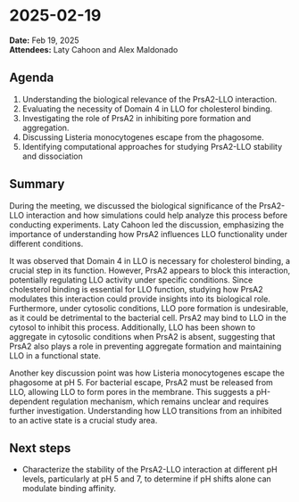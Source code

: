 # 2025-02-19

**Date:** Feb 19, 2025
<br>
**Attendees:** Laty Cahoon and Alex Maldonado

## Agenda

1.  Understanding the biological relevance of the PrsA2-LLO interaction.
2.  Evaluating the necessity of Domain 4 in LLO for cholesterol binding.
3.  Investigating the role of PrsA2 in inhibiting pore formation and aggregation.
4.  Discussing Listeria monocytogenes escape from the phagosome.
5.  Identifying computational approaches for studying PrsA2-LLO stability and dissociation

## Summary

During the meeting, we discussed the biological significance of the PrsA2-LLO interaction and how simulations could help analyze this process before conducting experiments. Laty Cahoon led the discussion, emphasizing the importance of understanding how PrsA2 influences LLO functionality under different conditions.

It was observed that Domain 4 in LLO is necessary for cholesterol binding, a crucial step in its function. However, PrsA2 appears to block this interaction, potentially regulating LLO activity under specific conditions. Since cholesterol binding is essential for LLO function, studying how PrsA2 modulates this interaction could provide insights into its biological role. Furthermore, under cytosolic conditions, LLO pore formation is undesirable, as it could be detrimental to the bacterial cell. PrsA2 may bind to LLO in the cytosol to inhibit this process. Additionally, LLO has been shown to aggregate in cytosolic conditions when PrsA2 is absent, suggesting that PrsA2 also plays a role in preventing aggregate formation and maintaining LLO in a functional state.

Another key discussion point was how Listeria monocytogenes escape the phagosome at pH 5. For bacterial escape, PrsA2 must be released from LLO, allowing LLO to form pores in the membrane. This suggests a pH-dependent regulation mechanism, which remains unclear and requires further investigation. Understanding how LLO transitions from an inhibited to an active state is a crucial study area.

## Next steps

-   Characterize the stability of the PrsA2-LLO interaction at different pH levels, particularly at pH 5 and 7, to determine if pH shifts alone can modulate binding affinity.

